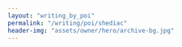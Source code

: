 ```yaml
---
layout: "writing_by_poi"
permalink: "/writing/poi/shediac"
header-img: "assets/owner/hero/archive-bg.jpg"
---
```

